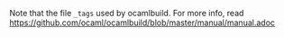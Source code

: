 Note that the file `_tags` used by ocamlbuild. For more info, read https://github.com/ocaml/ocamlbuild/blob/master/manual/manual.adoc

